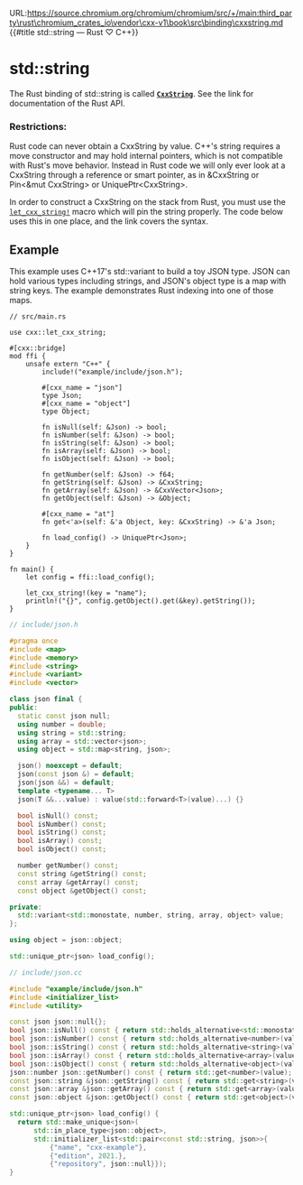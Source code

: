 URL:https://source.chromium.org/chromium/chromium/src/+/main:third_party\rust\chromium_crates_io\vendor\cxx-v1\book\src\binding\cxxstring.md
{{#title std::string — Rust ♡ C++}}
# std::string

The Rust binding of std::string is called **[`CxxString`]**. See the link for
documentation of the Rust API.

[`CxxString`]: https://docs.rs/cxx/*/cxx/struct.CxxString.html

### Restrictions:

Rust code can never obtain a CxxString by value. C++'s string requires a move
constructor and may hold internal pointers, which is not compatible with Rust's
move behavior. Instead in Rust code we will only ever look at a CxxString
through a reference or smart pointer, as in &CxxString or Pin\<&mut CxxString\>
or UniquePtr\<CxxString\>.

In order to construct a CxxString on the stack from Rust, you must use the
[`let_cxx_string!`] macro which will pin the string properly. The code below
uses this in one place, and the link covers the syntax.

[`let_cxx_string!`]: https://docs.rs/cxx/*/cxx/macro.let_cxx_string.html

## Example

This example uses C++17's std::variant to build a toy JSON type. JSON can hold
various types including strings, and JSON's object type is a map with string
keys. The example demonstrates Rust indexing into one of those maps.

```rust,noplayground
// src/main.rs

use cxx::let_cxx_string;

#[cxx::bridge]
mod ffi {
    unsafe extern "C++" {
        include!("example/include/json.h");

        #[cxx_name = "json"]
        type Json;
        #[cxx_name = "object"]
        type Object;

        fn isNull(self: &Json) -> bool;
        fn isNumber(self: &Json) -> bool;
        fn isString(self: &Json) -> bool;
        fn isArray(self: &Json) -> bool;
        fn isObject(self: &Json) -> bool;

        fn getNumber(self: &Json) -> f64;
        fn getString(self: &Json) -> &CxxString;
        fn getArray(self: &Json) -> &CxxVector<Json>;
        fn getObject(self: &Json) -> &Object;

        #[cxx_name = "at"]
        fn get<'a>(self: &'a Object, key: &CxxString) -> &'a Json;

        fn load_config() -> UniquePtr<Json>;
    }
}

fn main() {
    let config = ffi::load_config();

    let_cxx_string!(key = "name");
    println!("{}", config.getObject().get(&key).getString());
}
```

```cpp
// include/json.h

#pragma once
#include <map>
#include <memory>
#include <string>
#include <variant>
#include <vector>

class json final {
public:
  static const json null;
  using number = double;
  using string = std::string;
  using array = std::vector<json>;
  using object = std::map<string, json>;

  json() noexcept = default;
  json(const json &) = default;
  json(json &&) = default;
  template <typename... T>
  json(T &&...value) : value(std::forward<T>(value)...) {}

  bool isNull() const;
  bool isNumber() const;
  bool isString() const;
  bool isArray() const;
  bool isObject() const;

  number getNumber() const;
  const string &getString() const;
  const array &getArray() const;
  const object &getObject() const;

private:
  std::variant<std::monostate, number, string, array, object> value;
};

using object = json::object;

std::unique_ptr<json> load_config();
```

```cpp
// include/json.cc

#include "example/include/json.h"
#include <initializer_list>
#include <utility>

const json json::null{};
bool json::isNull() const { return std::holds_alternative<std::monostate>(value); }
bool json::isNumber() const { return std::holds_alternative<number>(value); }
bool json::isString() const { return std::holds_alternative<string>(value); }
bool json::isArray() const { return std::holds_alternative<array>(value); }
bool json::isObject() const { return std::holds_alternative<object>(value); }
json::number json::getNumber() const { return std::get<number>(value); }
const json::string &json::getString() const { return std::get<string>(value); }
const json::array &json::getArray() const { return std::get<array>(value); }
const json::object &json::getObject() const { return std::get<object>(value); }

std::unique_ptr<json> load_config() {
  return std::make_unique<json>(
      std::in_place_type<json::object>,
      std::initializer_list<std::pair<const std::string, json>>{
          {"name", "cxx-example"},
          {"edition", 2021.},
          {"repository", json::null}});
}
```
